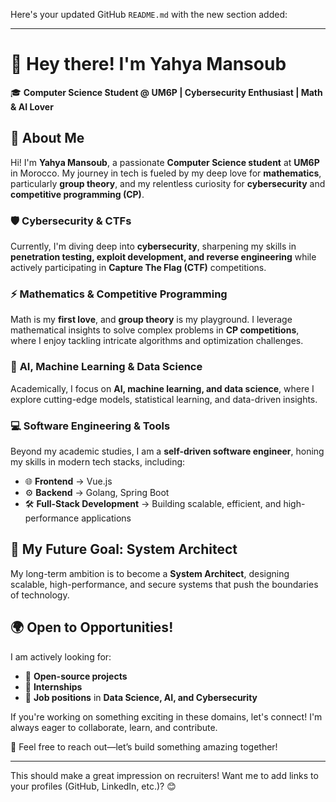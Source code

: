 Here's your updated GitHub `README.md` with the new section added:  

---

# 👋 Hey there! I'm Yahya Mansoub  

🎓 **Computer Science Student @ UM6P | Cybersecurity Enthusiast | Math & AI Lover**  

## 🚀 About Me  

Hi! I'm **Yahya Mansoub**, a passionate **Computer Science student** at **UM6P** in Morocco. My journey in tech is fueled by my deep love for **mathematics**, particularly **group theory**, and my relentless curiosity for **cybersecurity** and **competitive programming (CP)**.  

### 🛡️ **Cybersecurity & CTFs**  
Currently, I'm diving deep into **cybersecurity**, sharpening my skills in **penetration testing, exploit development, and reverse engineering** while actively participating in **Capture The Flag (CTF)** competitions.  

### ⚡ **Mathematics & Competitive Programming**  
Math is my **first love**, and **group theory** is my playground. I leverage mathematical insights to solve complex problems in **CP competitions**, where I enjoy tackling intricate algorithms and optimization challenges.  

### 🤖 **AI, Machine Learning & Data Science**  
Academically, I focus on **AI, machine learning, and data science**, where I explore cutting-edge models, statistical learning, and data-driven insights.  

### 💻 **Software Engineering & Tools**  
Beyond my academic studies, I am a **self-driven software engineer**, honing my skills in modern tech stacks, including:  
- 🌐 **Frontend** → Vue.js  
- ⚙️ **Backend** → Golang, Spring Boot  
- 🛠️ **Full-Stack Development** → Building scalable, efficient, and high-performance applications  

## 🎯 My Future Goal: **System Architect**  
My long-term ambition is to become a **System Architect**, designing scalable, high-performance, and secure systems that push the boundaries of technology.  

## 🌍 Open to Opportunities!  
I am actively looking for:  
- 🔹 **Open-source projects**  
- 🔹 **Internships**  
- 🔹 **Job positions** in **Data Science, AI, and Cybersecurity**  

If you're working on something exciting in these domains, let's connect! I'm always eager to collaborate, learn, and contribute.  

📩 Feel free to reach out—let’s build something amazing together!  

---

This should make a great impression on recruiters! Want me to add links to your profiles (GitHub, LinkedIn, etc.)? 😊

